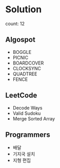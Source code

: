 # Solution
count: 12


## Algospot
<ul>
  <li>BOGGLE</li>
  <li>PICNIC</li>
  <li>BOARDCOVER</li>
  <li>CLOCKSYNC</li>
  <li>QUADTREE</li>
  <li>FENCE</li>
</ul>

## LeetCode
<ul>
  <li>Decode Ways</li>
  <li>Valid Sudoku</li>
  <li>Merge Sorted Array</li>
</ul>

## Programmers
<ul>
  <li>배달</li>
  <li>기지국 설치</li>
  <li>지형 편집</li>
 </ul>
